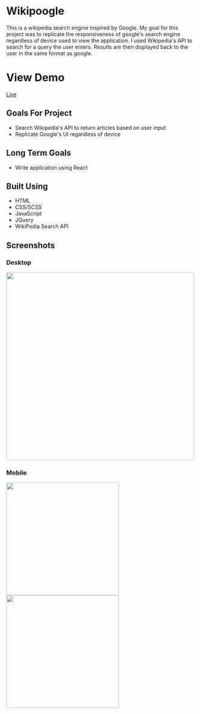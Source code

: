 # Wikipoogle
This is a wikipedia search engine inspired by Google. My goal for this project was to replicate the responsiveness of google's search engine regardless of device used to view the application. I used Wikipedia's API to search for a query the user enters. Results are then displayed back to the user in the same format as google. 

# View Demo
[Live](https://www.danieljbailey.com/projects/wikipoogle/)

## Goals For Project
* Search Wikipedia's API to return articles based on user input
* Replicate Google's UI regardless of device

## Long Term Goals
* Write application using React

## Built Using
- HTML
- CSS/SCSS
- JavaScript
- JQuery
- WikiPedia Search API


## Screenshots

### Desktop
<img src="https://i.gyazo.com/667e898dc5fcece04f55fc104bf09f26.png" width="500px"/>

### Mobile
<img src="https://i.gyazo.com/0f743cd42f8290b59497d97bca22efaf.png" width="300px"/>
<img src="https://i.gyazo.com/1adb03e985494dc241fc33b52ced36e9.png" width="300px"/>